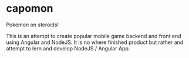 # capomon
Pokemon on steroids!

This is an attempt to create popular mobile game backend and front end using Angular and NodeJS. It is no where finished product but rather and attempt to lern and develop NodeJS / Angular App.
